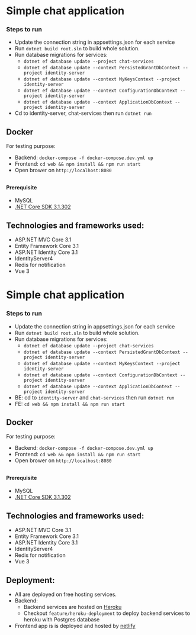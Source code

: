 # Simple chat application

### Steps to run

- Update the connection string in appsettings.json for each service
- Run `dotnet build root.sln` to build whole solution.
- Run database migrations for services:
  - `dotnet ef database update --project chat-services`
  - `dotnet ef database update --context PersistedGrantDbContext --project identity-server`
  - `dotnet ef database update --context MyKeysContext --project identity-server`
  - `dotnet ef database update --context ConfigurationDbContext --project identity-server`
  - `dotnet ef database update --context ApplicationDbContext --project identity-server`
- Cd to identity-server, chat-services then run `dotnet run`

## Docker

For testing purpose:
- Backend: `docker-compose -f docker-compose.dev.yml up`
- Frontend: `cd web && npm install && npm run start`
- Open brower on `http://localhost:8080`
##

#### Prerequisite

- MySQL
- [.NET Core SDK 3.1.302](https://www.microsoft.com/net/download/all)

## Technologies and frameworks used:

- ASP.NET MVC Core 3.1
- Entity Framework Core 3.1
- ASP.NET Identity Core 3.1
- IdentityServer4
- Redis for notification
- Vue 3

# Simple chat application

### Steps to run

- Update the connection string in appsettings.json for each service
- Run `dotnet build root.sln` to build whole solution.
- Run database migrations for services:
  - `dotnet ef database update --project chat-services`
  - `dotnet ef database update --context PersistedGrantDbContext --project identity-server`
  - `dotnet ef database update --context MyKeysContext --project identity-server`
  - `dotnet ef database update --context ConfigurationDbContext --project identity-server`
  - `dotnet ef database update --context ApplicationDbContext --project identity-server`
- BE: cd to `identity-server` and `chat-services` then run `dotnet run`
- FE: `cd web && npm install && npm run start`
## Docker

For testing purpose:
- Backend: `docker-compose -f docker-compose.dev.yml up`
- Frontend: `cd web && npm install && npm run start`
- Open brower on `http://localhost:8080`
##

#### Prerequisite

- MySQL
- [.NET Core SDK 3.1.302](https://www.microsoft.com/net/download/all)

## Technologies and frameworks used:

- ASP.NET MVC Core 3.1
- Entity Framework Core 3.1
- ASP.NET Identity Core 3.1
- IdentityServer4
- Redis for notification
- Vue 3

## Deployment:
- All are deployed on free hosting services.
- Backend:
  - Backend services are hosted on [Heroku](https://dashboard.heroku.com/)
  - Checkout `feature/heroku-deployment` to deploy backend services to heroku with Postgres database
- Frontend app is is deployed and hosted by [netlify](https://www.netlify.com/)
